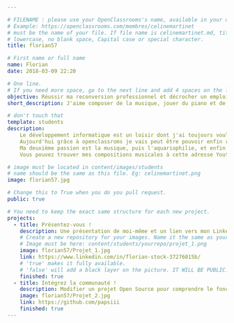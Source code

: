 ```yaml
---

# FILENAME : please use your OpenClassrooms's name, available in your url.
# Example: https://openclassrooms.com/membres/celinemartinet
# must be the name of your file. If file name is celinemartinet.md, title is celinemartinet.
# lowercase, no blank space, Capital case or special character.
title: florian57

# First name or full name
name: Florian 
date: 2018-03-09 22:20

# One line.
# If you need more space, go to the next line and add 4 spaces on the left, as in 'description'.
objective: Réussir ma reconversion professionnel et décrocher un emploi dans lequel je pourrais m'épanouir et évoluer.
short_description: J'aime composer de la musique, jouer du piano et de la guitare.

# don't touch that
template: students
description:
    Le développement informatique est un loisir dont j'ai toujours voulu en faire mon métier. 
    Aujourd'hui grâce à openclassroms je vais peut être pouvoir enfin réaliser mon souhait. 
    Ma deuxième passion est la musique, puis l'aquariophilie, et enfin la création en générale. 
	Vous pouvez trouver mes compositions musicales à cette adresse Youtube ; /channel/UChlb79MKrcBe4A7gbu_wGVQ

# image must be located in content/images/students
# name should be the same as this file. Eg: celinemartinet.png
image: florian57.jpg

# Change this to True when you do you pull request.
public: true

# You need to keep the exact same structure for each new project.
projects:
  - title: Présentez-vous !
    description: Une présentation de moi-même et un lien vers mon LinkedIn.
    # Create a new repository for your images. Name it the same as your nickname and profile picture.
    # Image must be here: content/students/yourrepo/projet_1.png
    image: florian57/Projet_1.jpg
    link: https://www.linkedin.com/in/florian-stock-37276015b/
    # 'true' makes it fully available.
    # 'false' will add a black layer on the picture. IT WILL BE PUBLIC!
    finished: true
  - title: Intégrez la communauté !
    description: Modifier un projet Open Source pour comprendre le fonctionnement de Git, de Github et des pull requests. 
    image: florian57/Projet_2.jpg
    link: https://github.com/papsiii
    finished: true
---
```

